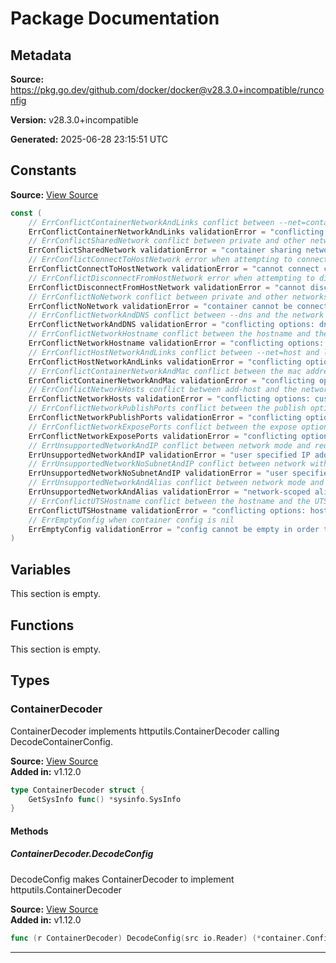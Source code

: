 # Package Documentation

## Metadata

**Source:** https://pkg.go.dev/github.com/docker/docker@v28.3.0+incompatible/runconfig

**Version:** v28.3.0+incompatible

**Generated:** 2025-06-28 23:15:51 UTC

## Constants

**Source:** [View Source](https://github.com/docker/docker/blob/v28.3.0/runconfig/errors.go#L3)

```go
const (
	// ErrConflictContainerNetworkAndLinks conflict between --net=container and links
	ErrConflictContainerNetworkAndLinks validationError = "conflicting options: container type network can't be used with links. This would result in undefined behavior"
	// ErrConflictSharedNetwork conflict between private and other networks
	ErrConflictSharedNetwork validationError = "container sharing network namespace with another container or host cannot be connected to any other network"
	// ErrConflictConnectToHostNetwork error when attempting to connect a container to host network when not in host network mode
	ErrConflictConnectToHostNetwork validationError = "cannot connect container to host network - container must be created in host network mode"
	// ErrConflictDisconnectFromHostNetwork error when attempting to disconnect a container from host network when in host network mode
	ErrConflictDisconnectFromHostNetwork validationError = "cannot disconnect container from host network - container was created in host network mode"
	// ErrConflictNoNetwork conflict between private and other networks
	ErrConflictNoNetwork validationError = "container cannot be connected to multiple networks with one of the networks in private (none) mode"
	// ErrConflictNetworkAndDNS conflict between --dns and the network mode
	ErrConflictNetworkAndDNS validationError = "conflicting options: dns and the network mode"
	// ErrConflictNetworkHostname conflict between the hostname and the network mode
	ErrConflictNetworkHostname validationError = "conflicting options: hostname and the network mode"
	// ErrConflictHostNetworkAndLinks conflict between --net=host and links
	ErrConflictHostNetworkAndLinks validationError = "conflicting options: host type networking can't be used with links. This would result in undefined behavior"
	// ErrConflictContainerNetworkAndMac conflict between the mac address and the network mode
	ErrConflictContainerNetworkAndMac validationError = "conflicting options: mac-address and the network mode"
	// ErrConflictNetworkHosts conflict between add-host and the network mode
	ErrConflictNetworkHosts validationError = "conflicting options: custom host-to-IP mapping and the network mode"
	// ErrConflictNetworkPublishPorts conflict between the publish options and the network mode
	ErrConflictNetworkPublishPorts validationError = "conflicting options: port publishing and the container type network mode"
	// ErrConflictNetworkExposePorts conflict between the expose option and the network mode
	ErrConflictNetworkExposePorts validationError = "conflicting options: port exposing and the container type network mode"
	// ErrUnsupportedNetworkAndIP conflict between network mode and requested ip address
	ErrUnsupportedNetworkAndIP validationError = "user specified IP address is supported on user defined networks only"
	// ErrUnsupportedNetworkNoSubnetAndIP conflict between network with no configured subnet and requested ip address
	ErrUnsupportedNetworkNoSubnetAndIP validationError = "user specified IP address is supported only when connecting to networks with user configured subnets"
	// ErrUnsupportedNetworkAndAlias conflict between network mode and alias
	ErrUnsupportedNetworkAndAlias validationError = "network-scoped alias is supported only for containers in user defined networks"
	// ErrConflictUTSHostname conflict between the hostname and the UTS mode
	ErrConflictUTSHostname validationError = "conflicting options: hostname and the UTS mode"
	// ErrEmptyConfig when container config is nil
	ErrEmptyConfig validationError = "config cannot be empty in order to create a container"
)
```

## Variables

This section is empty.

## Functions

This section is empty.

## Types

### ContainerDecoder

ContainerDecoder implements httputils.ContainerDecoder
calling DecodeContainerConfig.

**Source:** [View Source](https://github.com/docker/docker/blob/v28.3.0/runconfig/config.go#L15)  
**Added in:** v1.12.0

```go
type ContainerDecoder struct {
	GetSysInfo func() *sysinfo.SysInfo
}
```

#### Methods

##### ContainerDecoder.DecodeConfig

DecodeConfig makes ContainerDecoder to implement httputils.ContainerDecoder

**Source:** [View Source](https://github.com/docker/docker/blob/v28.3.0/runconfig/config.go#L20)  
**Added in:** v1.12.0

```go
func (r ContainerDecoder) DecodeConfig(src io.Reader) (*container.Config, *container.HostConfig, *network.NetworkingConfig, error)
```

---

